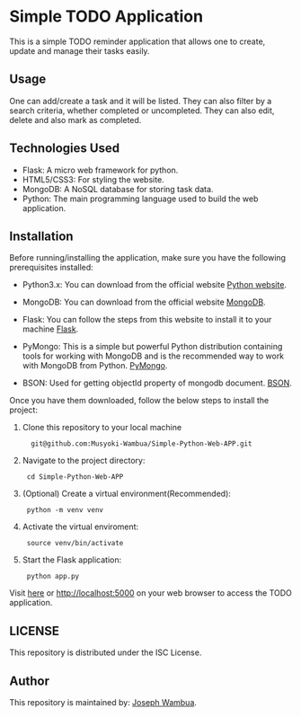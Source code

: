 # Simple TODO Application

This is a simple TODO reminder application that allows one to create, update and manage their tasks easily.

## Usage

One can add/create a task and it will be listed. They can also filter by a search criteria, whether completed or uncompleted. They can also edit, delete and also mark as completed.

## Technologies Used

- Flask: A micro web framework for python.
- HTML5/CSS3: For styling the website.
- MongoDB: A NoSQL database for storing task data.
- Python: The main programming language used to build the web application.

## Installation

Before running/installing the application, make sure you have the following prerequisites installed:

- Python3.x: You can download from the official website [Python website](https://www.python.org/downloads/).
- MongoDB: You can download from the official website [MongoDB](https://www.mongodb.com/try/download/community).

- Flask: You can follow the steps from this website to install it to your machine [Flask](https://linuxize.com/post/how-to-install-flask-on-ubuntu-20-04/).

- PyMongo: This is a simple but powerful Python distribution containing tools for working with MongoDB and is the recommended way to work with MongoDB from Python. [PyMongo](https://pymongo.readthedocs.io/en/stable/installation.html).

- BSON: Used for getting objectId property of mongodb document. [BSON](https://pypi.org/project/bson/).

Once you have them downloaded, follow the  below steps to install the project:

1) Clone this repository to your local machine

         git@github.com:Musyoki-Wambua/Simple-Python-Web-APP.git

2) Navigate to the project directory:

        cd Simple-Python-Web-APP

3) (Optional)  Create a virtual environment(Recommended):

        python -m venv venv

4) Activate the virtual enviroment:

        source venv/bin/activate

5) Start the Flask application:

        python app.py

Visit [here]( http://localhost:5000 )  or [http://localhost:5000](http://localhost:5000 ) on your web browser to access the TODO application.

## LICENSE

This repository is distributed under the ISC License.

## Author

This repository is maintained by: [Joseph Wambua](https://github.com/Musyoki-Wambua).
